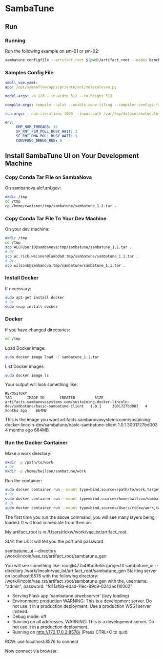 # SambaTune

## Run

### Running

Run the following example on sm-01 or sm-02:

```bash
sambatune configfile --artifact_root $(pwd)/artifact_root --modes benchmark instrument run
```

### Samples Config File

```yaml
small_vae.yaml:
app: /opt/sambaflow/apps/private/anl/moleculevae.py

model-args: -b 128 --in-width 512 --in-height 512

compile-args: compile --plot --enable-conv-tiling --compiler-configs-file /opt/sambaflow/apps/private/anl/moleculevae/compiler_configs_conv.json --mac-v2 --mac-human-decision /opt/sambaflow/apps/private/anl/moleculevae/symmetric_human_decisions_tiled_v2.json

run-args: --num-iterations 1000 --input-path /var/tmp/dataset/moleculevae/ras1_prot-pops.h5 --out-path ${HOME}/moleculevae_out --model-id 0 --epochs 10

env:
     OMP_NUM_THREADS: 16
     SF_RNT_FSM_POLL_BUSY_WAIT: 1
     SF_RNT_DMA_POLL_BUSY_WAIT: 1
     CONVFUNC_DEBUG_RUN: 0
```

## Install SambaTune UI on Your Development Machine

### Copy Conda Tar File on SambaNova

On sambanova.alcf.anl.gov:

```bash
mkdir /tmp
cd /tmp
cp /home/rweisner/tmp/sambatune/sambatune_1.1.tar .
```

### Copy Conda Tar File To Your Dev Machine

On your dev machine:

```bash
mkdir /tmp
cd /tmp
scp ALCFUserID@sambanova:tmp/sambatune/sambatune_1.1.tar .
# Or
scp ac.rick.weisner@lambda0:tmp/sambatune/sambatune_1.1.tar .
# Or
scp wilsonb@sambanova:tmp/sambatune/sambatune_1.1.tar .
```

### Install Docker

If necessary:

```bash
sudo apt-get install docker
# Or
sudo snap install docker
```

### Docker

If you have changed directories:

```bash
cd /tmp
```

Load Docker image:

```bash
sudo docker image load -i sambatune_1.1.tar
```

List Docker images:

```bash
sudo docker image ls
```

Your output will look something like:

```text
REPOSITORY                                                                                      TAG       IMAGE ID       CREATED         SIZE
artifacts.sambanovasystems.com/sustaining-docker-lincoln-dev/sambatune/basic-sambatune-client   1.0.1     3001727bd003   4 months ago    664MB
```

This is the image you want
artifacts.sambanovasystems.com/sustaining-docker-lincoln-dev/sambatune/basic-sambatune-client   1.0.1     3001727bd003   4 months ago    664MB

### Run the Docker Container

Make a work directory:

```bash
mkdir -p /path/to/work
# Or
mkdir -p /home/bwilson/sambatune/work
```

Run the container:

```bash
sudo docker container run --mount type=bind,source=/path/to/work,target=/work -it  -p 5050:8576 artifacts.sambanovasystems.com/sustaining-docker-lincoln-dev/sambatune/sambatune-client:1.1
# Or
sudo docker container run --mount type=bind,source=/home/bwilson/sambatune/work,target=/work -it  -p 5050:8576 artifacts.sambanovasystems.com/sustaining-docker-lincoln-dev/sambatune/sambatune-client:1.1
# Or
sudo docker container run --mount type=bind,source=/Users/rickw/work,target=/work -it  -p 5050:8576 artifacts.sambanovasystems.com/sustaining-docker-lincoln-dev/sambatune/basic-sambatune-client:1.0.1
```

The first time you run the above command, you will see many layers being loaded.  It will load immediate from then on.

My artifact_root is in /Users/rickw/work/vae_tst/artifact_root.

Start the UI:
It will tell you the port and password.

sambatune_ui --directory /work/lincoln/vae_tst/artifact_root/sambatune_gen

You will see something like:
root@477a49bd9e55:/project# sambatune_ui --directory /work/lincoln/vae_tst/artifact_root/sambatune_gen
Starting server on localhost:8576         with the following directory: /work/lincoln/vae_tst/artifact_root/sambatune_gen
with the,
         username: "admin", password: "fd11af8a-edad-11ec-89c9-0242ac110002"
 * Serving Flask app 'sambatune.uiwebserver' (lazy loading)
 * Environment: production
   WARNING: This is a development server. Do not use it in a production deployment.
   Use a production WSGI server instead.
 * Debug mode: off
 * Running on all addresses.
   WARNING: This is a development server. Do not use it in a production deployment.
 * Running on http://172.17.0.2:8576/ (Press CTRL+C to quit)

RCW: use localhost:8576 to connect


Now connect via browser.
